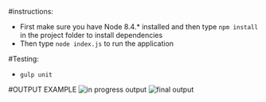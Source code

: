 #instructions:

* First make sure you have Node 8.4.* installed and then type `npm install` in the project folder to install dependencies
* Then type `node index.js` to run the application

#Testing:

* `gulp unit`

#OUTPUT EXAMPLE
![in progress output](/output/output_inprogress.PNG?raw=true "Output during runtime")
![final output](/output/output_final.PNG?raw=true "Output on completion")